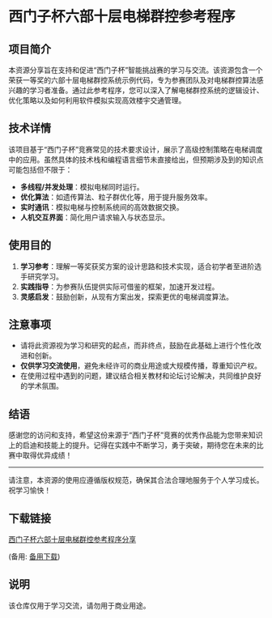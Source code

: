 # 西门子杯六部十层电梯群控参考程序

## 项目简介

本资源分享旨在支持和促进“西门子杯”智能挑战赛的学习与交流。该资源包含一个荣获一等奖的六部十层电梯群控系统示例代码，专为参赛团队及对电梯群控算法感兴趣的学习者准备。通过此参考程序，您可以深入了解电梯群控系统的逻辑设计、优化策略以及如何利用软件模拟实现高效楼宇交通管理。

## 技术详情

该项目基于“西门子杯”竞赛常见的技术要求设计，展示了高级控制策略在电梯调度中的应用。虽然具体的技术栈和编程语言细节未直接给出，但预期涉及到的知识点可能包括但不限于：

- **多线程/并发处理**：模拟电梯同时运行。
- **优化算法**：如遗传算法、粒子群优化等，用于提升服务效率。
- **实时通讯**：模拟电梯与控制系统间的高效数据交换。
- **人机交互界面**：简化用户请求输入与状态显示。

## 使用目的

1. **学习参考**：理解一等奖获奖方案的设计思路和技术实现，适合初学者至进阶选手研究学习。
2. **实践指导**：为参赛队伍提供实际可借鉴的框架，加速开发过程。
3. **灵感启发**：鼓励创新，从现有方案出发，探索更优的电梯调度算法。

## 注意事项

- 请将此资源视为学习和研究的起点，而非终点，鼓励在此基础上进行个性化改进和创新。
- **仅供学习交流使用**，避免未经许可的商业用途或大规模传播，尊重知识产权。
- 在使用过程中遇到的问题，建议结合相关教材和论坛讨论解决，共同维护良好的学术氛围。

## 结语

感谢您的访问和支持，希望这份来源于“西门子杯”竞赛的优秀作品能为您带来知识上的启迪和技能上的提升。记得在实践中不断学习，勇于突破，期待您在未来的比赛中取得优异成绩！

---

请注意，本资源的使用应遵循版权规范，确保其合法合理地服务于个人学习成长。祝学习愉快！

## 下载链接
[西门子杯六部十层电梯群控参考程序分享]() 

(备用: [备用下载](https://pan.baidu.com/s/16xf2e1YMumihY_vAMp6fwA?pwd=1234))

## 说明

该仓库仅用于学习交流，请勿用于商业用途。
